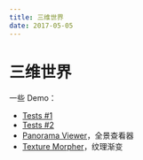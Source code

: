 ```yaml
---
title: 三维世界
date: 2017-05-05
---
```


三维世界
========

一些 Demo：

-   [Tests #1](http://tangzhixiong.com/poicreator/)
-   [Tests #2](http://tangzhixiong.com/3d/)
-   [Panorama Viewer](panorama/)，全景查看器
-   [Texture Morpher](tmorpher/)，纹理渐变
